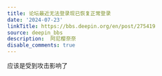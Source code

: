 ```yaml
---
title: 论坛最近无法登录现已恢复正常登录
date: '2024-07-23'
linkTitle: https://bbs.deepin.org/en/post/275419
source: deepin_bbs
description:  阿尼樱奈奈 
disable_comments: true
---
```

应该是受到攻击影响了
